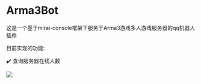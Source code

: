 # Arma3Bot

这是一个基于mirai-console框架下服务于Arma3游戏多人游戏服务器的qq机器人插件



目前实现的功能:

:heavy_check_mark: 查询服务器在线人数

![](Arma3Bot.assets/QQ截图20220112171115-e58828f398e248519f7015183cec3c21.png)

